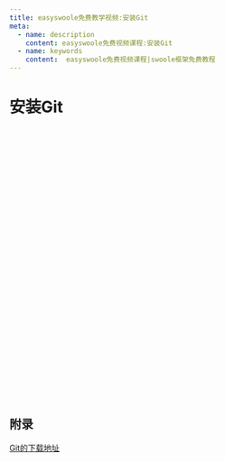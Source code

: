 ```yaml
---
title: easyswoole免费教学视频:安装Git
meta:
  - name: description
    content: easyswoole免费视频课程:安装Git
  - name: keywords
    content:  easyswoole免费视频课程|swoole框架免费教程
---
```

# 安装Git
<script type="text/javascript" src="/Js/Ckplayer/ckplayer.js"></script>
<div class="video" style="width: 50rem;height: 30rem;"></div>
<script type="text/javascript">
    var videoObject = {
    		container: '.video',
    		variable: 'player',
    		video:'http://video-oss.easyswoole.com/install/1-1-%e5%ae%89%e8%a3%85Git.mp4'
    	};
    var player=new ckplayer(videoObject);
</script>

## 附录

[Git的下载地址](https://git-scm.com/)